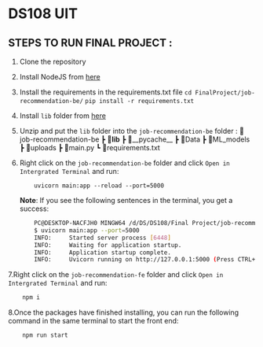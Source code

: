 # DS108 UIT

## STEPS TO RUN FINAL PROJECT :

1. Clone the repository
2. Install NodeJS from [here](https://nodejs.org/en)
3. Install the requirements in the requirements.txt file
   `cd FinalProject/job-recommendation-be/`
   `pip install -r requirements.txt`
4. Install `lib` folder from [here](https://drive.google.com/drive/folders/1qOjldgoIWBpBj8kWrQcDIJcx3l2WlHbI?usp=drive_link)

5. Unzip and put the `lib` folder into the `job-recommendation-be` folder :
   📂job-recommendation-be
   ┣ 📂**lib**
   ┣ 📂\_\_pycache\_\_
   ┣ 📂Data
   ┣ 📂ML_models
   ┣ 📂uploads
   ┣ 📜main.py
   ┗ 📜requirements.txt

6. Right click on the `job-recommendation-be` folder and click `Open in  Intergrated Terminal` and run:

   ```pyton
       uvicorn main:app --reload --port=5000
   ```

   **Note**: If you see the following sentences in the terminal, you get a success:

   ```bash
       PC@DESKTOP-NACFJH0 MINGW64 /d/DS/DS108/Final Project/job-recommendation-be (main)
       $ uvicorn main:app --port=5000
       INFO:     Started server process [6448]
       INFO:     Waiting for application startup.
       INFO:     Application startup complete.
       INFO:     Uvicorn running on http://127.0.0.1:5000 (Press CTRL+C to quit)
   ```

7.Right click on the `job-recommendation-fe` folder and click `Open in  Intergrated Terminal` and run:

```bash
    npm i
```

8.Once the packages have finished installing, you can run the following command in the same terminal to start the front end:

```bash
    npm run start
```
